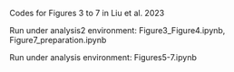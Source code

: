 Codes for Figures 3 to 7 in Liu et al. 2023

Run under analysis2 environment: Figure3_Figure4.ipynb, Figure7_preparation.ipynb

Run under analysis environment: Figures5-7.ipynb
